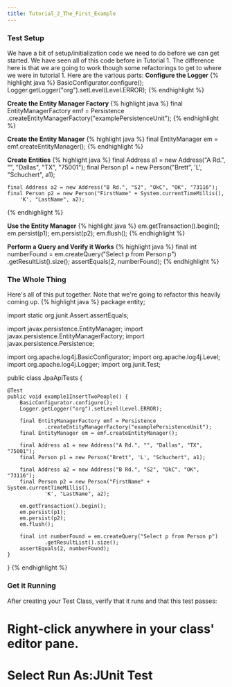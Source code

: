 ```yaml
---
title: Tutorial_2_The_First_Example
---
```

### Test Setup
We have a bit of setup/initialization code we need to do before we can get started. We have seen all of this code before in Tutorial 1. The difference here is that we are going to work though some refactorings to get to where we were in tutorial 1. Here are the various parts:
**Configure the Logger**
{% highlight java %}
    BasicConfigurator.configure();
    Logger.getLogger("org").setLevel(Level.ERROR);
{% endhighlight %}

**Create the Entity Manager Factory**
{% highlight java %}
    final EntityManagerFactory emf = Persistence
        .createEntityManagerFactory("examplePersistenceUnit");
{% endhighlight %}

**Create the Entity Manager**
{% highlight java %}
    final EntityManager em = emf.createEntityManager();
{% endhighlight %}

**Create Entities**
{% highlight java %}
    final Address a1 = new Address("A Rd.", "", "Dallas", "TX", "75001");
    final Person p1 = new Person("Brett", 'L', "Schuchert", a1);

    final Address a2 = new Address("B Rd.", "S2", "OkC", "OK", "73116");
    final Person p2 = new Person("FirstName" + System.currentTimeMillis(),
        'K', "LastName", a2);
{% endhighlight %}

**Use the Entity Manager**
{% highlight java %}
    em.getTransaction().begin();
    em.persist(p1);
    em.persist(p2);
    em.flush();
{% endhighlight %}

**Perform a Query and Verify it Works**
{% highlight java %}
    final int numberFound = em.createQuery("Select p from Person p")
        .getResultList().size();
    assertEquals(2, numberFound);
{% endhighlight %}

### The Whole Thing
Here's all of this put together. Note that we're going to refactor this heavily coming up.
{% highlight java %}
package entity;

import static org.junit.Assert.assertEquals;

import javax.persistence.EntityManager;
import javax.persistence.EntityManagerFactory;
import javax.persistence.Persistence;

import org.apache.log4j.BasicConfigurator;
import org.apache.log4j.Level;
import org.apache.log4j.Logger;
import org.junit.Test;

public class JpaApiTests {

    @Test
    public void example1InsertTwoPeople() {
        BasicConfigurator.configure();
        Logger.getLogger("org").setLevel(Level.ERROR);

        final EntityManagerFactory emf = Persistence
                .createEntityManagerFactory("examplePersistenceUnit");
        final EntityManager em = emf.createEntityManager();

        final Address a1 = new Address("A Rd.", "", "Dallas", "TX", "75001");
        final Person p1 = new Person("Brett", 'L', "Schuchert", a1);

        final Address a2 = new Address("B Rd.", "S2", "OkC", "OK", "73116");
        final Person p2 = new Person("FirstName" + System.currentTimeMillis(),
                'K', "LastName", a2);

        em.getTransaction().begin();
        em.persist(p1);
        em.persist(p2);
        em.flush();

        final int numberFound = em.createQuery("Select p from Person p")
                .getResultList().size();
        assertEquals(2, numberFound);
    }
}
{% endhighlight %}

### Get it Running
After creating your Test Class, verify that it runs and that this test passes:
# Right-click anywhere in your class' editor pane.
# Select **Run As:JUnit Test**
